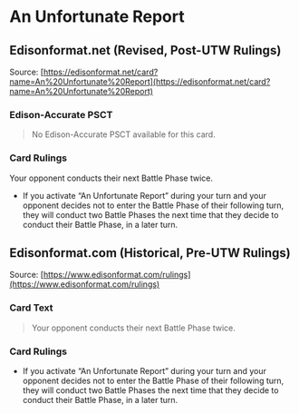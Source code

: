 # An Unfortunate Report

## Edisonformat.net (Revised, Post-UTW Rulings)

Source: [https://edisonformat.net/card?name=An%20Unfortunate%20Report](https://edisonformat.net/card?name=An%20Unfortunate%20Report)

### Edison-Accurate PSCT

> No Edison-Accurate PSCT available for this card.

### Card Rulings

Your opponent conducts their next Battle Phase twice.
*   If you activate “An Unfortunate Report” during your turn and your opponent decides not to enter the Battle Phase of their following turn, they will conduct two Battle Phases the next time that they decide to conduct their Battle Phase, in a later turn.


## Edisonformat.com (Historical, Pre-UTW Rulings)

Source: [https://www.edisonformat.com/rulings](https://www.edisonformat.com/rulings)

### Card Text

> Your opponent conducts their next Battle Phase twice.

### Card Rulings

*   If you activate “An Unfortunate Report” during your turn and your opponent decides not to enter the Battle Phase of their following turn, they will conduct two Battle Phases the next time that they decide to conduct their Battle Phase, in a later turn.



